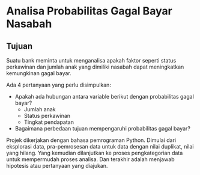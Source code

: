 # Analisa Probabilitas Gagal Bayar Nasabah

## Tujuan
Suatu bank meminta untuk menganalisa apakah faktor seperti status perkawinan dan jumlah anak yang dimiliki nasabah dapat meningkatkan kemungkinan gagal bayar. 

Ada 4 pertanyaan yang perlu disimpulkan:
- Apakah ada hubungan antara variable berikut dengan probabilitas gagal bayar? 
  - Jumlah anak
  - Status perkawinan
  - Tingkat pendapatan   
- Bagaimana perbedaan tujuan mempengaruhi probabilitas gagal bayar?

Projek dikerjakan dengan bahasa pemrograman Python. Dimulai dari eksplorasi data, pra-pemrosesan data untuk data dengan nilai duplikat, nilai yang hilang. Yang kemudian dilanjutkan ke proses pengkategorian data untuk mempermudah proses analisa. Dan terakhir adalah menjawab hipotesis atau pertanyaan yang diajukan.
